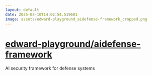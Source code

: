 ```yaml
---
layout: default
date: 2025-08-10T14:02:54.519601
image: assets/edward-playground_aidefense-framework_cropped.png
---
```


# [edward-playground/aidefense-framework](https://github.com/edward-playground/aidefense-framework)

AI security framework for defense systems
